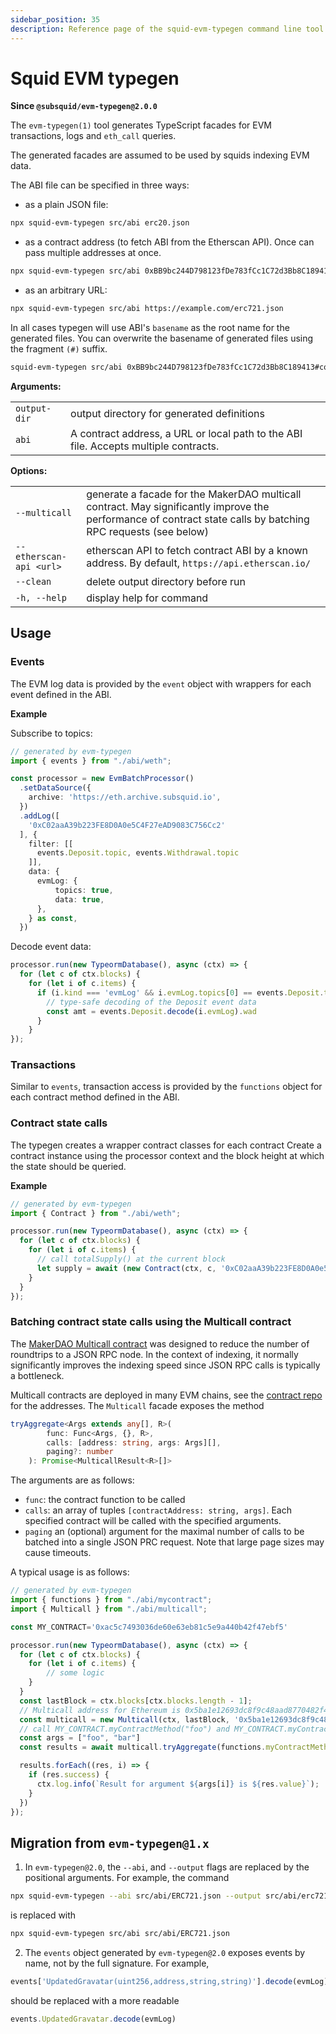 ```yaml
---
sidebar_position: 35
description: Reference page of the squid-evm-typegen command line tool
---
```


# Squid EVM typegen

**Since `@subsquid/evm-typegen@2.0.0`**

The `evm-typegen(1)` tool generates TypeScript facades for EVM transactions, logs and `eth_call` queries.

The generated facades are assumed to be used by squids indexing EVM data.

The ABI file can be specified in three ways:

- as a plain JSON file:

```bash
npx squid-evm-typegen src/abi erc20.json
```

- as a contract address (to fetch ABI from the Etherscan API). Once can pass multiple addresses at once.

```bash
npx squid-evm-typegen src/abi 0xBB9bc244D798123fDe783fCc1C72d3Bb8C189413
```

- as an arbitrary URL:
```bash
npx squid-evm-typegen src/abi https://example.com/erc721.json
```

In all cases typegen will use ABI's `basename` as the root name for the generated files. You can overwrite the basename of generated files using the fragment `(#)` suffix.

```bash
squid-evm-typegen src/abi 0xBB9bc244D798123fDe783fCc1C72d3Bb8C189413#contract   
```

**Arguments:**

|                        |                                                           |
|------------------------|-----------------------------------------------------------|
|  `output-dir`          | output directory for generated definitions                |
|  `abi`                 | A contract address, a URL or local path to the ABI file.  Accepts multiple contracts. |


**Options:**

|                           |                                                          |
|---------------------------|----------------------------------------------------------| 
|  `--multicall`            | generate a facade for the MakerDAO multicall contract. May significantly improve the performance of contract state calls by batching RPC requests (see below)   |
|  `--etherscan-api <url>`  | etherscan API to fetch contract ABI by a known address. By default, `https://api.etherscan.io/`   |
|  `--clean`                | delete output directory before run                       |
|  `-h, --help`             | display help for command                                 |


## Usage 

### Events 

The EVM log data is provided by the `event` object with wrappers for each event defined in the ABI. 

**Example**

Subscribe to topics:

```ts
// generated by evm-typegen
import { events } from "./abi/weth";

const processor = new EvmBatchProcessor()
  .setDataSource({
    archive: 'https://eth.archive.subsquid.io',
  })
  .addLog([
    '0xC02aaA39b223FE8D0A0e5C4F27eAD9083C756Cc2'
  ], {
    filter: [[
      events.Deposit.topic, events.Withdrawal.topic
    ]],
    data: {
      evmLog: {
          topics: true,
          data: true,
      },
    } as const,
  })
```

Decode event data:
```ts
processor.run(new TypeormDatabase(), async (ctx) => {
  for (let c of ctx.blocks) {
    for (let i of c.items) {
      if (i.kind === 'evmLog' && i.evmLog.topics[0] == events.Deposit.topic) {
        // type-safe decoding of the Deposit event data
        const amt = events.Deposit.decode(i.evmLog).wad
      }
    }
});
```

### Transactions

Similar to `events`, transaction access is provided by the `functions` object for each contract method defined in the ABI. 

### Contract state calls

The typegen creates a wrapper contract classes for each contract Create a contract instance using the processor context and the block height at which the state should be queried.

**Example**

```ts
// generated by evm-typegen
import { Contract } from "./abi/weth";

processor.run(new TypeormDatabase(), async (ctx) => {
  for (let c of ctx.blocks) {
    for (let i of c.items) {
      // call totalSupply() at the current block
      let supply = await (new Contract(ctx, c, '0xC02aaA39b223FE8D0A0e5C4F27eAD9083C756Cc2').totalSupply())
    }
  }
});
```

### Batching contract state calls using the Multicall contract

The [MakerDAO Multicall contract](https://github.com/makerdao/multicall) was designed to reduce the number of roundtrips to a JSON RPC node. In the context of indexing, it normally significantly improves the indexing speed since JSON RPC calls is typically a bottleneck.

Multicall contracts are deployed in many EVM chains, see the [contract repo](https://github.com/makerdao/multicall) for the addresses. The `Multicall` facade exposes the method
```ts
tryAggregate<Args extends any[], R>(
        func: Func<Args, {}, R>,
        calls: [address: string, args: Args][],
        paging?: number
    ): Promise<MulticallResult<R>[]>
```
The arguments are as follows:
- `func`: the contract function to be called
- `calls`: an array of tuples `[contractAddress: string, args]`. Each specified contract will be called with the specified arguments.
- `paging` an (optional) argument for the maximal number of calls to be batched into a single JSON PRC request. Note that large page sizes may cause timeouts.

A typical usage is as follows:
```ts
// generated by evm-typegen
import { functions } from "./abi/mycontract";
import { Multicall } from "./abi/multicall";

const MY_CONTRACT='0xac5c7493036de60e63eb81c5e9a440b42f47ebf5'

processor.run(new TypeormDatabase(), async (ctx) => {
  for (let c of ctx.blocks) {
    for (let i of c.items) {
        // some logic
    }
  }
  const lastBlock = ctx.blocks[ctx.blocks.length - 1];
  // Multicall address for Ethereum is 0x5ba1e12693dc8f9c48aad8770482f4739beed696
  const multicall = new Multicall(ctx, lastBlock, '0x5ba1e12693dc8f9c48aad8770482f4739beed696')
  // call MY_CONTRACT.myContractMethod("foo") and MY_CONTRACT.myContractMethod("bar")
  const args = ["foo", "bar"]
  const results = await multicall.tryAggregate(functions.myContractMethod, args.map(a => [MY_CONTRACT, a]) as [string, any[]], 100);

  results.forEach((res, i) => {
    if (res.success) {
      ctx.log.info(`Result for argument ${args[i]} is ${res.value}`);
    }
  }) 
});
```

## Migration from `evm-typegen@1.x`

1. In `evm-typegen@2.0`, the `--abi`, and `--output` flags are replaced by the positional arguments. For example, the command
```sh
npx squid-evm-typegen --abi src/abi/ERC721.json --output src/abi/erc721.ts
```
is replaced with
```sh
npx squid-evm-typegen src/abi src/abi/ERC721.json
```

2. The `events` object generated by `evm-typegen@2.0` exposes events by name, not by the full signature. For example,
```ts
events['UpdatedGravatar(uint256,address,string,string)'].decode(evmLog)
```
should be replaced with a more readable
```ts
events.UpdatedGravatar.decode(evmLog)
```
